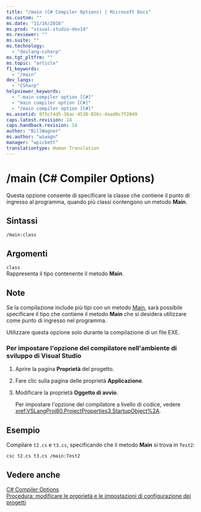 ```yaml
---
title: "/main (C# Compiler Options) | Microsoft Docs"
ms.custom: ""
ms.date: "11/16/2016"
ms.prod: "visual-studio-dev14"
ms.reviewer: ""
ms.suite: ""
ms.technology: 
  - "devlang-csharp"
ms.tgt_pltfrm: ""
ms.topic: "article"
f1_keywords: 
  - "/main"
dev_langs: 
  - "CSharp"
helpviewer_keywords: 
  - "-main compiler option [C#]"
  - "main compiler option [C#]"
  - "/main compiler option [C#]"
ms.assetid: 975cf4d5-36ac-4530-826c-4aad0c7f2049
caps.latest.revision: 14
caps.handback.revision: 14
author: "BillWagner"
ms.author: "wiwagn"
manager: "wpickett"
translationtype: Human Translation
---
```

# /main (C# Compiler Options)
Questa opzione consente di specificare la classe che contiene il punto di ingresso al programma, quando più classi contengono un metodo **Main**.  
  
## Sintassi  
  
```  
/main:class  
```  
  
## Argomenti  
 `class`  
 Rappresenta il tipo contenente il metodo **Main**.  
  
## Note  
 Se la compilazione include più tipi con un metodo [Main](../../../csharp/programming-guide/main-and-command-args/main-and-command-line-arguments.md), sarà possibile specificare il tipo che contiene il metodo **Main** che si desidera utilizzare come punto di ingresso nel programma.  
  
 Utilizzare questa opzione solo durante la compilazione di un file EXE.  
  
### Per impostare l'opzione del compilatore nell'ambiente di sviluppo di Visual Studio  
  
1.  Aprire la pagina **Proprietà** del progetto.  
  
2.  Fare clic sulla pagina delle proprietà **Applicazione**.  
  
3.  Modificare la proprietà **Oggetto di avvio**.  
  
     Per impostare l'opzione del compilatore a livello di codice, vedere <xref:VSLangProj80.ProjectProperties3.StartupObject%2A>.  
  
## Esempio  
 Compilare `t2.cs` e `t3.cs`, specificando che il metodo **Main** si trova in `Test2`:  
  
```  
csc t2.cs t3.cs /main:Test2  
```  
  
## Vedere anche  
 [C\# Compiler Options](../../../csharp/language-reference/compiler-options/index.md)   
 [Procedura: modificare le proprietà e le impostazioni di configurazione dei progetti](http://msdn.microsoft.com/it-it/e7184bc5-2f2b-4b4f-aa9a-3ecfcbc48b67)